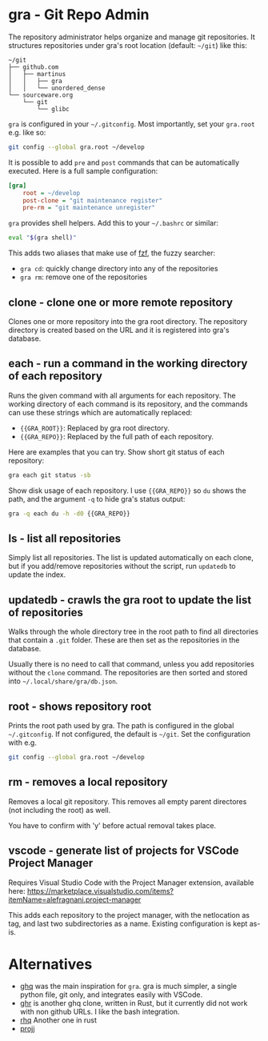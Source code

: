 # gra - Git Repo Admin

The repository administrator helps organize and manage git repositories. It structures
repositories under gra's root location (default: `~/git`) like this: 

```
~/git
├── github.com
│   ├── martinus
│   │   ├── gra
│   │   └── unordered_dense
└── sourceware.org
    └── git
        └── glibc
```

`gra` is configured in your `~/.gitconfig`. Most importantly, set your `gra.root`
e.g. like so:

```sh
git config --global gra.root ~/develop
```

It is possible to add `pre` and `post` commands that can be automatically executed. Here is
a full sample configuration:

```ini
[gra]
    root = ~/develop
    post-clone = "git maintenance register"
    pre-rm = "git maintenance unregister"
```

`gra` provides shell helpers. Add this to your `~/.bashrc` or similar:

```sh
eval "$(gra shell)"
```

This adds two aliases that make use of [fzf](https://github.com/junegunn/fzf), the fuzzy searcher:

* `gra cd`: quickly change directory into any of the repositories
* `gra rm`: remove one of the repositories

## clone - clone one or more remote repository

Clones one or more repository into the gra root directory. The
repository directory is created based on the URL and it is registered into
gra's database.

## each - run a command in the working directory of each repository

Runs the given command with all arguments for each repository. The working directory of each command
is its repository, and the commands can use these strings which are automatically replaced:

* `{{GRA_ROOT}}`: Replaced by gra root directory.
* `{{GRA_REPO}}`: Replaced by the full path of each repository.

Here are examples that you can try. Show short git status of each repository:

```sh
gra each git status -sb
```

Show disk usage of each repository. I use `{{GRA_REPO}}` so `du` shows the path, and the argument `-q`
to hide gra's status output:

```sh
gra -q each du -h -d0 {{GRA_REPO}}
```

## ls - list all repositories

Simply list all repositories. The list is updated automatically on each clone,
but if you add/remove repositories without the script, run `updatedb` to
update the index.

## updatedb - crawls the gra root to update the list of repositories

Walks through the whole directory tree in the root path to find all
directories that contain a `.git` folder. These are then set as the repositories
in the database.

Usually there is no need to call that command, unless you add repositories without
the `clone` command. The repositories are then sorted and stored into
`~/.local/share/gra/db.json`.

## root - shows repository root

Prints the root path used by gra. The path is configured in the global
`~/.gitconfig`. If not configured, the default is `~/git`. Set the
configuration with e.g.

```sh
git config --global gra.root ~/develop
```

## rm - removes a local repository

Removes a local git repository. This removes all empty parent directores (not including
the root) as well.

You have to confirm with 'y' before actual removal takes place.

## vscode - generate list of projects for VSCode Project Manager

Requires Visual Studio Code with the Project Manager extension, available here:
https://marketplace.visualstudio.com/items?itemName=alefragnani.project-manager

This adds each repository to the project manager, with the netlocation as tag,
and last two subdirectories as a name. Existing configuration is kept as-is.


# Alternatives

* [ghq](https://github.com/x-motemen/ghq) was the main inspiration for `gra`. gra is much simpler,
  a single python file, git only, and integrates easily with VSCode.
* [ghr](https://github.com/siketyan/ghr) is another ghq clone, written in Rust, but it currently
  did not work with non github URLs. I like the bash integration.
* [rhq](https://github.com/ubnt-intrepid/rhq) Another one in rust
* [projj](https://github.com/popomore/projj)
